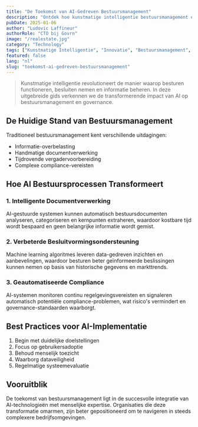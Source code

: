 ```yaml
---
title: "De Toekomst van AI-Gedreven Bestuursmanagement"
description: "Ontdek hoe kunstmatige intelligentie bestuursmanagement en besluitvormingsprocessen transformeert en organisaties helpt excelleren in een digitaal tijdperk."
pubDate: 2025-01-06
author: "Ludovic Laffineur"
authorRole: "CTO bij Govrn"
image: "/realestate.jpg"
category: "Technology"
tags: ["Kunstmatige Intelligentie", "Innovatie", "Bestuursmanagement", "Digitale Transformatie"]
featured: false
lang: "nl"
slug: "toekomst-ai-gedreven-bestuursmanagement"
---
```

> Kunstmatige intelligentie revolutioneert de manier waarop besturen functioneren, besluiten nemen en informatie beheren. In deze uitgebreide gids verkennen we de transformerende impact van AI op bestuursmanagement en governance.

## De Huidige Stand van Bestuursmanagement

Traditioneel bestuursmanagement kent verschillende uitdagingen:
- Informatie-overbelasting
- Handmatige documentverwerking
- Tijdrovende vergadervoorbereiding
- Complexe compliance-vereisten

## Hoe AI Bestuursprocessen Transformeert

### 1. Intelligente Documentverwerking
AI-gestuurde systemen kunnen automatisch bestuursdocumenten analyseren, categoriseren en kernpunten extraheren, waardoor kostbare tijd wordt bespaard en geen belangrijke informatie wordt gemist.

### 2. Verbeterde Besluitvormingsondersteuning
Machine learning algoritmes leveren data-gedreven inzichten en aanbevelingen, waardoor besturen beter geïnformeerde beslissingen kunnen nemen op basis van historische gegevens en markttrends.

### 3. Geautomatiseerde Compliance
AI-systemen monitoren continu regelgevingsvereisten en signaleren automatisch potentiële compliance-problemen, wat risico's vermindert en governance-standaarden waarborgt.

## Best Practices voor AI-Implementatie

1. Begin met duidelijke doelstellingen
2. Focus op gebruikersadoptie
3. Behoud menselijk toezicht
4. Waarborg dataveiligheid
5. Regelmatige systeemevaluatie

## Vooruitblik

De toekomst van bestuursmanagement ligt in de succesvolle integratie van AI-technologieën met menselijke expertise. Organisaties die deze transformatie omarmen, zijn beter gepositioneerd om te navigeren in steeds complexere bedrijfsomgevingen.